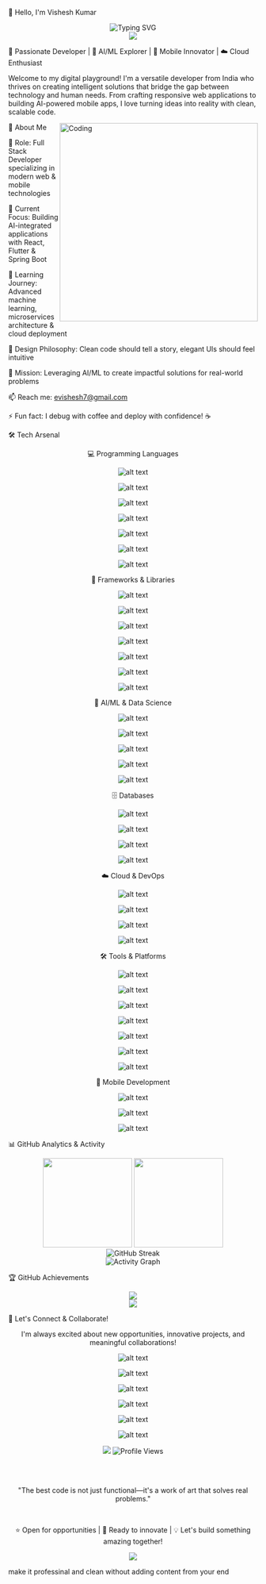 👋 Hello, I'm Vishesh Kumar
<div align="center">
  <img src="https://readme-typing-svg.herokuapp.com?font=Fira+Code&size=28&pause=1000&color=00D9FF&center=true&vCenter=true&width=600&lines=Full+Stack+Developer;AI%2FML+Enthusiast;Mobile+App+Developer;Problem+Solver+%26+Innovator" alt="Typing SVG" />
</div>

<div align="center">
  <img src="https://user-images.githubusercontent.com/73097560/115834477-dbab4500-a447-11eb-908a-139a6edaec5c.gif">
</div>

🚀 Passionate Developer | 🤖 AI/ML Explorer | 📱 Mobile Innovator | ☁️ Cloud Enthusiast

Welcome to my digital playground! I'm a versatile developer from India who thrives on creating intelligent solutions that bridge the gap between technology and human needs. From crafting responsive web applications to building AI-powered mobile apps, I love turning ideas into reality with clean, scalable code.

<img align="right" alt="Coding" width="400" src="https://cdn.dribbble.com/users/1162077/screenshots/3848914/programmer.gif">

🎯 About Me

💼 Role: Full Stack Developer specializing in modern web & mobile technologies

🔭 Current Focus: Building AI-integrated applications with React, Flutter & Spring Boot

🌱 Learning Journey: Advanced machine learning, microservices architecture & cloud deployment

🎨 Design Philosophy: Clean code should tell a story, elegant UIs should feel intuitive

🚀 Mission: Leveraging AI/ML to create impactful solutions for real-world problems

📫 Reach me: evishesh7@gmail.com

⚡ Fun fact: I debug with coffee and deploy with confidence! ☕

🛠️ Tech Arsenal
<div align="center">

💻 Programming Languages

![alt text](https://img.shields.io/badge/Java-ED8B00?style=for-the-badge&logo=openjdk&logoColor=white)


![alt text](https://img.shields.io/badge/Python-3776AB?style=for-the-badge&logo=python&logoColor=white)


![alt text](https://img.shields.io/badge/JavaScript-F7DF1E?style=for-the-badge&logo=javascript&logoColor=black)


![alt text](https://img.shields.io/badge/TypeScript-007ACC?style=for-the-badge&logo=typescript&logoColor=white)


![alt text](https://img.shields.io/badge/Dart-0175C2?style=for-the-badge&logo=dart&logoColor=white)


![alt text](https://img.shields.io/badge/SQL-336791?style=for-the-badge&logo=postgresql&logoColor=white)


![alt text](https://img.shields.io/badge/C++-00599C?style=for-the-badge&logo=cplusplus&logoColor=white)

🚀 Frameworks & Libraries

![alt text](https://img.shields.io/badge/React-20232A?style=for-the-badge&logo=react&logoColor=61DAFB)


![alt text](https://img.shields.io/badge/Node.js-43853D?style=for-the-badge&logo=node.js&logoColor=white)


![alt text](https://img.shields.io/badge/Express.js-404D59?style=for-the-badge&logo=express&logoColor=white)


![alt text](https://img.shields.io/badge/Spring_Boot-6DB33F?style=for-the-badge&logo=spring-boot&logoColor=white)


![alt text](https://img.shields.io/badge/Flutter-02569B?style=for-the-badge&logo=flutter&logoColor=white)


![alt text](https://img.shields.io/badge/Next.js-000000?style=for-the-badge&logo=nextdotjs&logoColor=white)


![alt text](https://img.shields.io/badge/Tailwind_CSS-38B2AC?style=for-the-badge&logo=tailwind-css&logoColor=white)

🤖 AI/ML & Data Science

![alt text](https://img.shields.io/badge/TensorFlow-FF6F00?style=for-the-badge&logo=tensorflow&logoColor=white)


![alt text](https://img.shields.io/badge/Pandas-150458?style=for-the-badge&logo=pandas&logoColor=white)


![alt text](https://img.shields.io/badge/NumPy-013243?style=for-the-badge&logo=numpy&logoColor=white)


![alt text](https://img.shields.io/badge/scikit_learn-F7931E?style=for-the-badge&logo=scikit-learn&logoColor=white)


![alt text](https://img.shields.io/badge/Jupyter-F37626?style=for-the-badge&logo=jupyter&logoColor=white)

🗄️ Databases

![alt text](https://img.shields.io/badge/MongoDB-4EA94B?style=for-the-badge&logo=mongodb&logoColor=white)


![alt text](https://img.shields.io/badge/MySQL-005C84?style=for-the-badge&logo=mysql&logoColor=white)


![alt text](https://img.shields.io/badge/PostgreSQL-316192?style=for-the-badge&logo=postgresql&logoColor=white)


![alt text](https://img.shields.io/badge/Firebase-FFCA28?style=for-the-badge&logo=firebase&logoColor=black)

☁️ Cloud & DevOps

![alt text](https://img.shields.io/badge/Docker-2496ED?style=for-the-badge&logo=docker&logoColor=white)


![alt text](https://img.shields.io/badge/Amazon_AWS-FF9900?style=for-the-badge&logo=amazonaws&logoColor=white)


![alt text](https://img.shields.io/badge/Google_Cloud-4285F4?style=for-the-badge&logo=google-cloud&logoColor=white)


![alt text](https://img.shields.io/badge/Vercel-000000?style=for-the-badge&logo=vercel&logoColor=white)

🛠️ Tools & Platforms

![alt text](https://img.shields.io/badge/Git-F05032?style=for-the-badge&logo=git&logoColor=white)


![alt text](https://img.shields.io/badge/GitHub-100000?style=for-the-badge&logo=github&logoColor=white)


![alt text](https://img.shields.io/badge/VS_Code-007ACC?style=for-the-badge&logo=visual-studio-code&logoColor=white)


![alt text](https://img.shields.io/badge/Android_Studio-3DDC84?style=for-the-badge&logo=android-studio&logoColor=white)


![alt text](https://img.shields.io/badge/Tableau-E97627?style=for-the-badge&logo=tableau&logoColor=white)


![alt text](https://img.shields.io/badge/Postman-FF6C37?style=for-the-badge&logo=postman&logoColor=white)


![alt text](https://img.shields.io/badge/Figma-F24E1E?style=for-the-badge&logo=figma&logoColor=white)

📱 Mobile Development

![alt text](https://img.shields.io/badge/Android-3DDC84?style=for-the-badge&logo=android&logoColor=white)


![alt text](https://img.shields.io/badge/Flutter-02569B?style=for-the-badge&logo=flutter&logoColor=white)


![alt text](https://img.shields.io/badge/React_Native-20232A?style=for-the-badge&logo=react&logoColor=61DAFB)

</div>

📊 GitHub Analytics & Activity
<div align="center">
  <img height="180em" src="https://github-readme-stats.vercel.app/api?username=itsracoon&show_icons=true&theme=radical&include_all_commits=true&count_private=true&border_radius=20"/>
  <img height="180em" src="https://github-readme-stats.vercel.app/api/top-langs/?username=itsracoon&layout=compact&langs_count=10&theme=radical&border_radius=20"/>
</div>

<div align="center">
  <img src="https://github-readme-streak-stats.herokuapp.com/?user=itsracoon&theme=radical&border_radius=20" alt="GitHub Streak"/>
</div>

<div align="center">
  <img src="https://github-readme-activity-graph.vercel.app/graph?username=itsracoon&theme=react-dark&hide_border=true&area=true" alt="Activity Graph"/>
</div>

🏆 GitHub Achievements
<div align="center">
  <img src="https://github-profile-trophy.vercel.app/?username=itsracoon&theme=radical&no-frame=true&no-bg=false&margin-w=4&row=2&column=4"/>
</div>

<div align="center">
  <a href="https://new-portfolio-porq.onrender.com/" target="_blank">
    <img src="https://img.shields.io/badge/🌟_View_My_Portfolio-FF6B6B?style=for-the-badge&logo=vercel&logoColor=white"/>
  </a>
</div>

🤝 Let's Connect & Collaborate!
<div align="center">


I'm always excited about new opportunities, innovative projects, and meaningful collaborations!

![alt text](https://img.shields.io/badge/🌐_Portfolio-000000?style=for-the-badge&logo=vercel&logoColor=white)


![alt text](https://img.shields.io/badge/📧_Email-D14836?style=for-the-badge&logo=gmail&logoColor=white)


![alt text](https://img.shields.io/badge/💼_LinkedIn-0077B5?style=for-the-badge&logo=linkedin&logoColor=white)


![alt text](https://img.shields.io/badge/📸_Instagram-E4405F?style=for-the-badge&logo=instagram&logoColor=white)


![alt text](https://img.shields.io/badge/⚡_LeetCode-FFA116?style=for-the-badge&logo=leetcode&logoColor=black)


![alt text](https://img.shields.io/badge/🐦_Twitter-1DA1F2?style=for-the-badge&logo=twitter&logoColor=white)

</div>

<div align="center">
  <img src="https://user-images.githubusercontent.com/73097560/115834477-dbab4500-a447-11eb-908a-139a6edaec5c.gif">

  <img src="https://komarev.com/ghpvc/?username=itsracoon&label=Profile%20Views&color=brightgreen&style=for-the-badge" alt="Profile Views"/>


<br><br>

"The best code is not just functional—it's a work of art that solves real problems."

  <br>


⭐ Open for opportunities | 🚀 Ready to innovate | 💡 Let's build something amazing together!

</div>

<div align="center">
  <img src="https://capsule-render.vercel.app/api?type=waving&color=gradient&height=60&section=footer"/>
</div>


make it professinal and clean without adding content from your end
